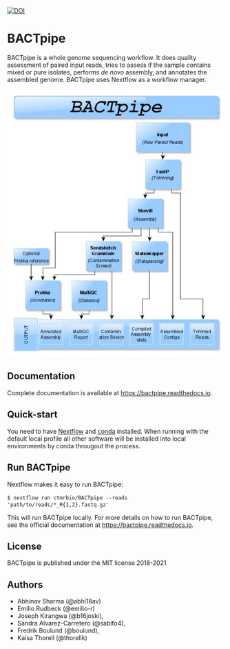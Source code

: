 [![DOI](https://zenodo.org/badge/83326100.svg)](https://zenodo.org/badge/latestdoi/83326100)

# BACTpipe 
BACTpipe is a whole genome sequencing workflow. It does quality assessment of
paired input reads, tries to assess if the sample contains mixed or pure
isolates, performs *de novo* assembly, and annotates the assembled genome.
BACTpipe uses Nextflow as a workflow manager. 

![BACTpipe flowchart](./docs/source/img/BACTpipe-flowchart-New.jpg)

## Documentation
Complete documentation is available at https://bactpipe.readthedocs.io. 

## Quick-start
You need to have [Nextflow](https://www.nextflow.io) and [conda](https://conda.io/docs/) installed.
When running with the default local profile all other software will be installed into local environments by conda througout the process. 

## Run BACTpipe
Nextflow makes it easy to run BACTpipe:

    $ nextflow run ctmrbio/BACTpipe --reads 'path/to/reads/*_R{1,2}.fastq.gz'

This will run BACTpipe locally. For more details on how to run BACTpipe, see
the official documentation at https://bactpipe.readthedocs.io.

## License
BACTpipe is published under the MIT license 2018-2021

## Authors

- Abhinav Sharma (@abhi18av)
- Emilio Rudbeck (@emilio-r)
- Joseph Kirangwa (@b16joski),
- Sandra Alvarez-Carretero (@sabifo4),
- Fredrik Boulund (@boulund),
- Kaisa Thorell (@thorellk)
